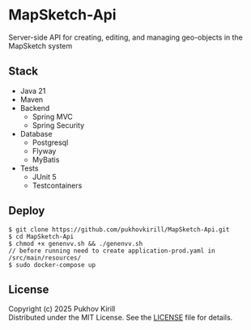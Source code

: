 # MapSketch-Api
Server-side API for creating, editing, and managing 
geo-objects in the MapSketch system

## Stack

- Java 21
- Maven
- Backend
    - Spring MVC
    - Spring Security
- Database
    - Postgresql
    - Flyway
    - MyBatis
- Tests
  - JUnit 5
  - Testcontainers

## Deploy

```shell
$ git clone https://github.com/pukhovkirill/MapSketch-Api.git
$ cd MapSketch-Api
$ chmod +x genenvv.sh && ./genenvv.sh
// before running need to create application-prod.yaml in /src/main/resources/
$ sudo docker-compose up
```

## License

Copyright (c) 2025 Pukhov Kirill \
Distributed under the MIT License. See the [LICENSE](LICENSE) file for details.